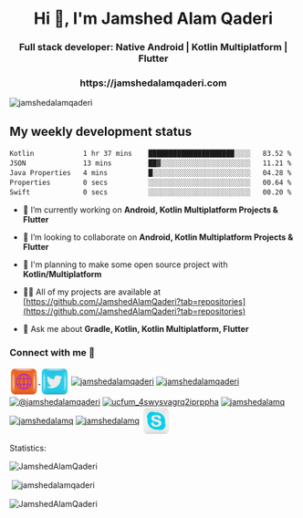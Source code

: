 <h1 align="center">Hi 👋, I'm Jamshed Alam Qaderi</h1>
<h3 align="center">Full stack developer: Native Android | Kotlin Multiplatform | Flutter</h3>
<h3 align="center">https://jamshedalamqaderi.com</h3>

<p align="left"> <img src="https://komarev.com/ghpvc/?username=jamshedalamqaderi&label=Profile%20views&color=0e75b6&style=flat" alt="jamshedalamqaderi" /> </p>

## My weekly development status
<!--START_SECTION:waka-->

```txt
Kotlin            1 hr 37 mins    █████████████████████░░░░   83.52 %
JSON              13 mins         ██▓░░░░░░░░░░░░░░░░░░░░░░   11.21 %
Java Properties   4 mins          █░░░░░░░░░░░░░░░░░░░░░░░░   04.28 %
Properties        0 secs          ░░░░░░░░░░░░░░░░░░░░░░░░░   00.64 %
Swift             0 secs          ░░░░░░░░░░░░░░░░░░░░░░░░░   00.20 %
```

<!--END_SECTION:waka-->

- 🔭 I’m currently working on **Android, Kotlin Multiplatform Projects & Flutter**

- 👯 I’m looking to collaborate on **Android, Kotlin Multiplatform Projects & Flutter**

- 🤝 I'm planning to make some open source project with **Kotlin/Multiplatform**

- 👨‍💻 All of my projects are available at [https://github.com/JamshedAlamQaderi?tab=repositories](https://github.com/JamshedAlamQaderi?tab=repositories)

- 💬 Ask me about **Gradle, Kotlin, Kotlin Multiplatform, Flutter**

<h3 align="left">Connect with me 🛜</h3>
<p align="left">
<a href="https://jamshedalamqaderi.com" target="blank"><img align="center" src="./icons/web.png" alt="website" height="50" width="50" />
</a>
<a href="https://twitter.com/jamshedqaderi" target="blank"><img align="center" src="./icons/twitter.png" alt="jamshedqaderi" height="50" width="50" /></a>
<a href="https://linkedin.com/in/jamshedalamqaderi" target="blank"><img align="center" src="./icons/linkedin.png" alt="jamshedalamqaderi" height="50" width="50" /></a>
<a href="https://instagram.com/jamshedalamqaderi" target="blank"><img align="center" src="./icons/instagram.png" alt="jamshedalamqaderi" height="50" width="50" /></a>
<a href="https://medium.com/@jamshedalamqaderi" target="blank"><img align="center" src="./icons/medium.png" alt="@jamshedalamqaderi" height="50" width="50" /></a>
<a href="https://www.youtube.com/c/ucfum_4swysvagrq2iprppha" target="blank"><img align="center" src="https://raw.githubusercontent.com/rahuldkjain/github-profile-readme-generator/master/src/images/icons/Social/youtube.svg" alt="ucfum_4swysvagrq2iprppha" height="50" width="50" /></a>
<a href="https://discord.gg/jamshedalamq" target="blank"><img align="center" src="./icons/discord.png" alt="jamshedalamq" height="50" width="50" /></a>
  <a href="mailto:jamshedalamqaderi@gmail.com" target="blank"><img align="center" src="./icons/gmail.png" alt="jamshedalamq" height="50" width="50" /></a>
  <a href="https://telegram.me/jamshedalamqaderi" target="blank"><img align="center" src="./icons/telegram.png" alt="jamshedalamq" height="50" width="50" /></a>
  <a href="https://join.skype.com/invite/s7In6PrmvOOz" target="blank"><img align="center" src="./icons/skype.png" alt="jamshedalamq" height="50" width="50" /></a>
</p>

<p> Statistics:</p>

<p><img align="center" src="https://github-readme-stats.vercel.app/api/top-langs?username=JamshedAlamQaderi&show_icons=true&locale=en&layout=compact" alt="JamshedAlamQaderi" /></p>

<p>&nbsp;<img align="center" src="https://github-readme-stats.vercel.app/api?username=JamshedAlamQaderi&show_icons=true&locale=en" alt="jamshedalamqaderi" /></p>
<p><img align="center" src="https://github-readme-streak-stats.herokuapp.com/?user=JamshedAlamQaderi&" alt="JamshedAlamQaderi" /></p>
